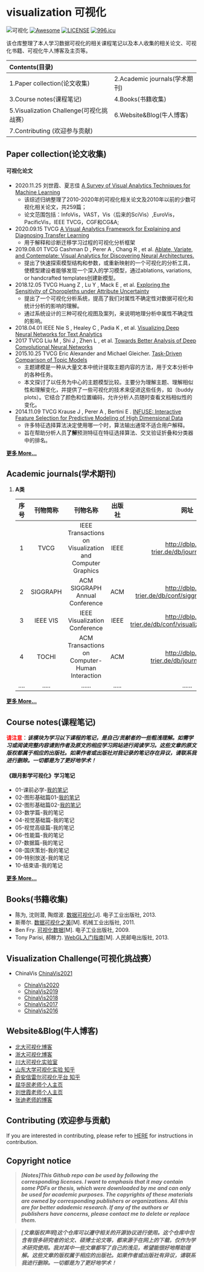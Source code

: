 # visualization 可视化

![可视化](https://img.shields.io/badge/visualization-可视化-{red}.svg)  [![Awesome](https://awesome.re/badge.svg)](https://awesome.re)  [![LICENSE](https://img.shields.io/badge/license-Anti%20996-blue.svg)](https://github.com/996icu/996.ICU/blob/master/LICENSE)  [![996.icu](https://img.shields.io/badge/link-996.icu-red.svg)](https://996.icu)  

该仓库整理了本人学习数据可视化的相关课程笔记以及本人收集的相关论文、可视化书籍、可视化牛人博客及主页等。

| Contents(目录)                           |                               |
| :--------------------------------------- | :---------------------------- |
| 1.Paper collection(论文收集)             | 2.Academic journals(学术期刊) |
| 3.Course notes(课程笔记)                 | 4.Books(书籍收集)             |
| 5.Visualization Challenge(可视化挑战赛） | 6.Website&Blog(牛人博客)      |
| 7.Contributing (欢迎参与贡献)            |                               |

## Paper collection(论文收集)

#### 可视化论文

- 2020.11.25 刘世霞、夏志佳  [A Survey of Visual Analytics Techniques for Machine Learning](http://www.shixialiu.com/publications/survey-cvm/paper.pdf)
  - 该综述归纳整理了2010-2020年的可视化相关论文及2010年以前的少数可视化相关论文，共259篇；
  - 论文范围包括：InfoVis，VAST，Vis（后来的SciVis）,EuroVis，PacificVis，IEEE TVCG，CGF和CG&A;
- 2020.09.15 TVCG [A Visual Analytics Framework for Explaining and Diagnosing Transfer Learning](https://xueshu.baidu.com/usercenter/paper/show?paperid=16670240bn0c0xe0wy6f04r08j753432&site=xueshu_se&hitarticle=1)
  - 用于解释和诊断迁移学习过程的可视化分析框架
- 2019.08.01 TVCG Cashman D , Perer A , Chang R , et al. [Ablate, Variate, and Contemplate: Visual Analytics for Discovering Neural Architectures.](https://ieeexplore.ieee.org/document/8827593)
  - 提出了快速探索模型结构和参数，或重新映射的一个可视化的分析工具，使模型建设者能够发现一个深入的学习模型，通过ablations, variations, or handcrafted templates创建新模型。
- 2018.12.05 TVCG Huang Z , Lu Y , Mack E , et al. [Exploring the Sensitivity of Choropleths under Attribute Uncertainty](https://ieeexplore.ieee.org/document/8611178)
  - 提出了一个可视化分析系统，提高了我们对属性不确定性对数据可视化和统计分析的影响的理解。
  - 通过系统设计的三种可视化视图及案列，来说明地理分析中属性不确定性的影响。
- 2018.04.01 IEEE Nie S , Healey C , Padia K , et al. [Visualizing Deep Neural Networks for Text Analytics](https://xueshu.baidu.com/usercenter/paper/show?paperid=5c50030c63a9a4718e4923d4aa552d7e&site=xueshu_se&hitarticle=1)
- 2017 TVCG Liu M , Shi J , Zhen L , et al. [Towards Better Analysis of Deep Convolutional Neural Networks](https://xueshu.baidu.com/usercenter/paper/show?paperid=4740f0caa77d0d2302eef4020fe2d3de&site=xueshu_se)
- 2015.10.25 TVCG Eric Alexander and Michael Gleicher. [Task-Driven Comparison of Topic Models](https://ieeexplore.ieee.org/document/7194832)
  - 主题建模是一种从大量文本中统计提取主题内容的方法，用于文本分析中的各种任务。
  - 本文探讨了以任务为中心的主题模型比较。主要分为理解主题、理解相似性和理解变化，并提供了一些可视化的技术来促进这些任务，如（buddy plots）。它结合了颜色和位置编码，允许分析人员随时查看文档相似性的变化。
- 2014.11.09 TVCG Krause J , Perer A , Bertini E . [INFUSE: Interactive Feature Selection for Predictive Modeling of High Dimensional Data](https://ieeexplore.ieee.org/document/6876047/references#references)
  - 许多特征选择算法决定使用哪一个时，算法输出通常不适合用户解释。
  - 旨在帮助分析人员**了解**预测特征在特征选择算法、交叉验证折叠和分类器中的排名。

[**更多 More...**](./awesome_paper.md)



## Academic journals(学术期刊)

1. **A类**

   | 序号 | 刊物简称 |                         刊物名称                         | 出版社 |                           网址                            |
   | :--: | :------: | :------------------------------------------------------: | :----: | :-------------------------------------------------------: |
   |  1   |   TVCG   | IEEE Transactions on Visualization and Computer Graphics |  IEEE  |        http://dblp.uni-trier.de/db/journals/tvcg/         |
   |  2   | SIGGRAPH |              ACM SIGGRAPH Annual Conference              |  ACM   |   http://dblp.uni-trier.de/db/conf/siggraph/index.html    |
   |  3   | IEEE VIS |              IEEE Visualization Conference               |  IEEE  | http://dblp.uni-trier.de/db/conf/visualization/index.html |
   |  4   |  TOCHI   |      ACM Transactions on Computer-Human Interaction      |  ACM   |        http://dblp.uni-trier.de/db/journals/tochi/        |
   | .... |  .....   |                          ......                          | .....  |                          ......                           |

[**更多 More...**](./academic_journals.md)



## Course notes(课程笔记)

​	<font color='red'>**请注意**</font>：***该模块为学习以下课程的笔记，是自己/贡献者的一些粗浅理解。如需学习或阅读完整内容请到作者及原文的相应学习网站进行阅读学习。这些文章的原文版权都属于相应的出版社。如果作者或出版社对我记录的笔记存在异议，请联系我进行删除。一切都是为了更好地学术！***

#### 《跟月影学可视化》学习笔记

- 01-课前必学-[我的笔记](./Notes/跟月影学可视化/01-课前必学.md)
- 02-图形基础篇01-[我的笔记](./Notes/跟月影学可视化/02-图形基础篇01.md)
- 02-图形基础篇02-[我的笔记](./Notes/跟月影学可视化/02-图形基础篇02.md)
- 03-数学篇-我的笔记
- 04-视觉基础篇-我的笔记
- 05-视觉高级篇-我的笔记
- 06-性能篇-我的笔记
- 07-数据篇-我的笔记
- 08-国庆策划-我的笔记
- 09-特别放送-我的笔记
- 10-结束语-我的笔记

[**更多 More...**](./Notes.md)



## Books(书籍收集)

- 陈为, 沈则潜, 陶煜波. [数据可视化](https://xueshu.baidu.com/usercenter/paper/show?paperid=a57aa686d33c3b201ca91ca91adf2c18&site=xueshu_se)[J]. 电子工业出版社, 2013.
- 斯蒂尔. [数据可视化之美](https://xueshu.baidu.com/s?wd=%E6%95%B0%E6%8D%AE%E5%8F%AF%E8%A7%86%E5%8C%96%E4%B9%8B%E7%BE%8E&rsv_bp=0&tn=SE_baiduxueshu_c1gjeupa&rsv_spt=3&ie=utf-8&f=8&rsv_sug2=1&sc_f_para=sc_tasktype%3D%7BfirstSimpleSearch%7D&rsv_n=2)[M]. 机械工业出版社, 2011.
- Ben Fry. [可视化数据](https://xueshu.baidu.com/usercenter/paper/show?paperid=b538d6323789958787a1f948388ce7a6&site=xueshu_se)[M]. 电子工业出版社, 2009.
- Tony Parisi, 郝稼力. [WebGL入门指南](https://xueshu.baidu.com/usercenter/paper/show?paperid=6fc0bf117a87e8885ea7138b193b908b&site=xueshu_se)[M]. 人民邮电出版社, 2013.



## Visualization Challenge(可视化挑战赛）

- ChinaVis  [ChinaVis2021](http://www.chinavis.org/2021/challenge.html)

  - [ChinaVis2020](http://www.chinavis.org/2020/challenge.html)
  - [ChinaVis2019](http://www.chinavis.org/2019/challenge.html)
  - [ChinaVis2018](http://www.chinavis.org/2018/challenge.html)
  - [ChinaVis2017](http://www.chinavis.org/2017/challenge.html)
  - [ChinaVis2016](http://www.chinavis.org/2016/challenge.html)
  


## Website&Blog(牛人博客)

- [北大可视化博客](http://vis.pku.edu.cn/blog/)
- [浙大可视化博客](https://zjuvag.org/blog/)
- [川大可视化实验室](http://scuvis.org/)
- [山东大学可视化实验 知乎](https://www.zhihu.com/people/shan-da-ke-shi-hua-shi-yan-shi)
- [奇安信雷尔可视化平台 知乎](https://www.zhihu.com/column/360vislab)
- [屈华民老师个人主页](http://www.huamin.org/)
- [刘世霞老师个人主页](http://www.shixialiu.com/)
- [张迪老师的博客](http://www.storagelab.org.cn/zhangdi/)



## Contributing (欢迎参与贡献)

If you are interested in contributing, please refer to [HERE](CONTRIBUTING.md) for instructions in contribution.



## Copyright notice

> ***[Notes]This Github repo can be used by following the corresponding licenses. I want to emphasis that it may contain some PDFs or thesis, which were downloaded by me and can only be used for academic purposes. The copyrights of these materials are owned by corresponding publishers or organizations. All this are for better adademic research. If any of the authors or publishers have concerns, please contact me to delete or replace them.***

> ***[文章版权声明]这个仓库可以遵守相关的开源协议进行使用。这个仓库中包含有很多研究者的论文、硕博士论文等，都来源于在网上的下载，仅作为学术研究使用。我对其中一些文章都写了自己的浅见，希望能很好地帮助理解。这些文章的版权属于相应的出版社。如果作者或出版社有异议，请联系我进行删除。一切都是为了更好地学术！***

